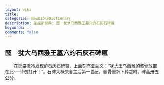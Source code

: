 ```yaml
---
layout: wiki
title: 
categories: NewBibleDictionary
description: 圣经新词典: 图　犹大乌西雅王墓穴的石灰石碑匾
keywords: , 
comments: false
---
```


## 图　犹大乌西雅王墓穴的石灰石碑匾

　　在耶路撒冷发现的石灰石碑匾，上面刻有亚兰文：“犹大王乌西雅的骸骨放置在此──请勿打开！”。石碑大概来自主后第一世纪，骸骨重新下葬之时。碑高卅五公分。








